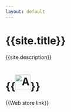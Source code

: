 ```yaml
---
layout: default
---
```

# {{site.title}}
{{site.description}}
# {{<a href="https://chrome.google.com/webstore/detail/fragmentqr/cabodnfakameckfbbgkciiifempglloj" class="btn" title="Get it on the Chrome Web Store" padding="0"><img src="https://developer.chrome.com/webstore/images/ChromeWebStore_Badge_v2_496x150.png" height="42px" alt="Available on the Chrome Webstore"/></a>}}
{{Web store link}}
